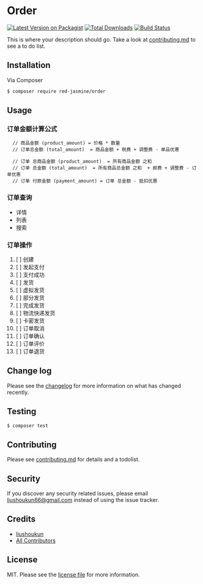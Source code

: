 # Order

[![Latest Version on Packagist][ico-version]][link-packagist]
[![Total Downloads][ico-downloads]][link-downloads]
[![Build Status][ico-travis]][link-travis]

This is where your description should go. Take a look at [contributing.md](contributing.md) to see a to do list.

## Installation

Via Composer

``` bash
$ composer require red-jasmine/order
```

## Usage


### 订单金额计算公式

```
  // 商品金额 (product_amount) = 价格 * 数量
  // 订单总金额 (total_amount)  = 商品金额 + 税费 + 调整费 - 单品优惠

  // 订单 总商品金额 (product_amount)  = 所有商品金额 之和
  // 订单 总金额 (total_amount)  = 所有商品总金额 之和  + 邮费 + 调整费 - 订单优惠
  // 订单 付款金额 (payment_amount) = 订单 总金额 - 抵扣优惠

```

### 订单查询
 - 详情
 - 列表
 - 搜索

### 订单操作

1. [ ] 创建
2. [ ] 发起支付
3. [ ] 支付成功
4. [ ] 发货
5. [ ] 虚拟发货
6. [ ] 部分发货
7. [ ] 完成发货
8. [ ] 物流快递发货
9. [ ] 卡密发货
10. [ ] 订单取消
11. [ ] 订单确认
12. [ ] 订单评价
13. [ ] 订单退货

## Change log

Please see the [changelog](changelog.md) for more information on what has changed recently.

## Testing

``` bash
$ composer test
```

## Contributing

Please see [contributing.md](contributing.md) for details and a todolist.

## Security

If you discover any security related issues, please email liushoukun66@gmail.com instead of using the issue tracker.

## Credits

- [liushoukun][link-author]
- [All Contributors][link-contributors]

## License

MIT. Please see the [license file](license.md) for more information.

[ico-version]: https://img.shields.io/packagist/v/red-jasmine/order.svg?style=flat-square
[ico-downloads]: https://img.shields.io/packagist/dt/red-jasmine/order.svg?style=flat-square
[ico-travis]: https://img.shields.io/travis/red-jasmine/order/master.svg?style=flat-square
[ico-styleci]: https://styleci.io/repos/12345678/shield

[link-packagist]: https://packagist.org/packages/red-jasmine/order
[link-downloads]: https://packagist.org/packages/red-jasmine/order
[link-travis]: https://travis-ci.org/red-jasmine/order
[link-styleci]: https://styleci.io/repos/12345678
[link-author]: https://github.com/red-jasmine
[link-contributors]: ../../contributors
